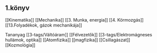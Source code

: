 ## 1.könyv 
[[Kinematika]]
[[Mechanika]]
[[3. Munka, energia]]
[[4. Körmozgás]]
[[13.Folyadékok, gázok mechanikája]]

Tananyag
[[3-tags/Váltóáram]]
[[Félvezetők]]
[[3-tags/Elektromágneses hullámok, optika]]
[[Atomfizika]]
[[magfizika]]
[[Csillagászat]]
[[Kozmológia]]



